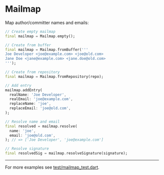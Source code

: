 # Mailmap

Map author/committer names and emails:

```dart
// Create empty mailmap
final mailmap = Mailmap.empty();

// Create from buffer
final mailmap = Mailmap.fromBuffer('''
Joe Developer <joe@example.com> <joe@old.com>
Jane Doe <jane@example.com> <jane.doe@old.com>
''');

// Create from repository
final mailmap = Mailmap.fromRepository(repo);

// Add entry
mailmap.addEntry(
  realName: 'Joe Developer',
  realEmail: 'joe@example.com',
  replaceName: 'joe',
  replaceEmail: 'joe@old.com',
);

// Resolve name and email
final resolved = mailmap.resolve(
  name: 'joe',
  email: 'joe@old.com',
); // => ['Joe Developer', 'joe@example.com']

// Resolve signature
final resolvedSig = mailmap.resolveSignature(signature);
```

---


For more examples see [test/mailmap_test.dart](../../test/mailmap_test.dart).
